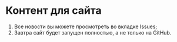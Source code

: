 # Контент для сайта
1. Все новости вы можете просмотреть во вкладке Issues;
2. Завтра сайт будет запущен полностью, а не только на GitHub.
